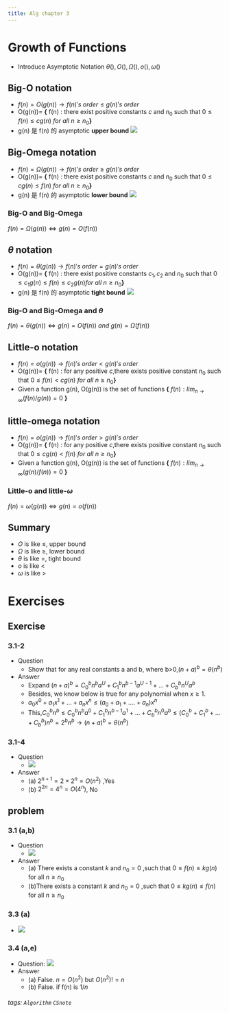 ```yaml
---
title: Alg chapter 3
---
```

# Growth of Functions
* Introduce Asymptotic Notation $\theta(),O(),\Omega(),o(),\omega()$
## Big-O notation
* $f(n) = O(g(n))\rightarrow f(n)'s\ order\leq g(n)'s\ order$
* O(g(n))= **{** f(n) : there exist positive constants $c$ and $n_0$ such that $0\leq f(n) \leq cg(n)\ for\ all\ n\geq n_0$**}** 
* g(n) 是 f(n) 的 asymptotic **upper bound**
![](https://i.imgur.com/EhWDMCE.png)
## Big-Omega notation
* $f(n) = \Omega(g(n))\rightarrow f(n)'s\ order\geq g(n)'s\ order$
* O(g(n))= **{** f(n) : there exist positive constants $c$ and $n_0$ such that $0\leq cg(n) \leq f(n)\ for\ all\ n\geq n_0$**}**
* g(n) 是 f(n) 的 asymptotic **lower bound**
![](https://i.imgur.com/H7ESKjN.png)
### Big-O and Big-Omega
$f(n)=\Omega(g(n))\iff g(n)=O(f(n))$
## $\theta$ notation
* $f(n) = \theta(g(n))\rightarrow f(n)'s\ order= g(n)'s\ order$
* O(g(n))= **{** f(n) : there exist positive constants $c_1,c_2$ and $n_0$ such that $0\leq c_1g(n) \leq f(n) \leq c_2g(n) for\ all\ n\geq n_0$**}**
* g(n) 是 f(n) 的 asymptotic **tight bound**
![](https://i.imgur.com/K4zM5WH.png)

### Big-O and Big-Omega and $\theta$
$f(n)=\theta(g(n))\iff g(n)=O(f(n))\ and\ g(n)=\Omega(f(n))$
## Little-o notation
* $f(n) = o(g(n))\rightarrow f(n)'s\ order < g(n)'s\ order$
* O(g(n))= **{** f(n) : for any positive $c$,there exists positive constant $n_0$ such that $0\leq f(n) < cg(n)\ for\ all\ n\geq n_0$**}**
* Given a function g(n), O(g(n)) is the set of functions **{** $f(n):  lim_{n \rightarrow\infty}(f(n)/g(n))=0$ **}**
## little-omega notation
* $f(n) = o(g(n))\rightarrow f(n)'s\ order > g(n)'s\ order$
* O(g(n))= **{** f(n) : for any positive $c$,there exists positive constant $n_0$ such that $0\leq cg(n) < f(n)\ for\ all\ n\geq n_0$**}**
* Given a function g(n), O(g(n)) is the set of functions **{** $f(n):  lim_{n \rightarrow\infty}(g(n)/f(n))=0$ **}**
### Little-o and little-$\omega$
$f(n)=\omega(g(n))\iff  g(n)=o(f(n))$
## Summary
* $O$ is like $\leq$, upper bound
* $\Omega$ is like $\geq$, lower bound
* $\theta$ is like $=$, tight bound
* $o$ is like $<$
* $\omega$ is like $>$

# Exercises 
## Exercise
### 3.1-2
* Question
	* Show that for any real constants a and b, where b>0,$(n+a)^b = \theta(n^b)$
* Answer
	* Expand $(n+a)^b=C{^{b}_0}n^ba^U+C{^{b}_1}n^{b-1}a^{U-1}+...+C{^{b}_b}n^Ua^b$
	* Besides, we know below is true for any polynomial when $x \ge 1$.
	* $a_0x^0+a_1x^1+...+a_nx^n\leq(a_0+a_1+....+a_n)x^n$
	* This,$C{^{b}_0}n^b\leq C{^{b}_0}n^{b}a^{0}+C{^{b}_1}n^{b-1}a^1+...+C{^{b}_b}n^{0}a^b\leq (C{^{b}_0}+C{^{b}_1}+...+C{^{b}_b})n^b = 2^bn^b \rightarrow (n+a)^b = \theta(n^b)$
### 3.1-4
* Question
	* ![](https://i.imgur.com/8MvPHh0.png)
* Answer
	* (a) $2^{n+1} = 2\times 2^n = O(n^2)$ ,Yes
	* (b) $2^{2n} = 4^n = O(4^n)$, No
## problem
### 3.1 (a,b)
* Question
	* ![](https://i.imgur.com/PhABdJg.png)
* Answer
	* (a) There exists a constant $k$ and $n_0 = 0$ ,such that $0\leq f(n) \leq kg(n)$ for all $n \geq n_0$
	* (b)There exists a constant $k$ and $n_0 = 0$ ,such that $0\leq kg(n)\leq f(n)$ for all $n \geq n_0$
### 3.3 (a)
* ![](https://i.imgur.com/2ZlvDkx.png)

### 3.4 (a,e)
* Question: ![](https://i.imgur.com/jQSYYN0.png)
* Answer
	* (a) False. $n = O(n^2)$ but $O(n^2)!= n$
	* (b) False. if f(n) is $1/n$
###### tags: `Algorithm` `CSnote`